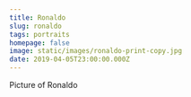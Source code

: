 ```yaml
---
title: Ronaldo
slug: ronaldo
tags: portraits
homepage: false
image: static/images/ronaldo-print-copy.jpg
date: 2019-04-05T23:00:00.000Z
---
```

Picture of Ronaldo
